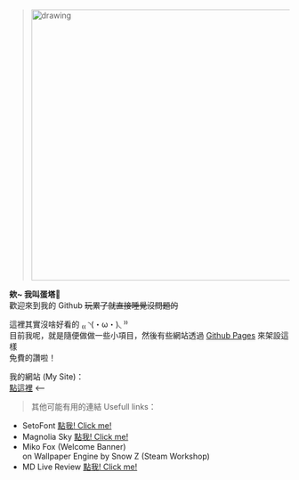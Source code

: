 <!---
dantaaa/dantaaa is a ✨ special ✨ repository because its `README.md` (this file) appears on your GitHub profile.
You can click the Preview link to take a look at your changes.
--->

<br />
 
>
><img src="https://cdn.discordapp.com/attachments/785296679380582460/877567941682548756/1293.png" alt="drawing" width="487"/>

**欸~ 我叫蛋塔**👋<br />
歡迎來到我的 Github ~~玩累了就直接睡覺沒問題的~~<br />

這裡其實沒啥好看的 ₍₍ ◝(・ω・)◟ ⁾⁾<br />
目前我呢，就是隨便做做一些小項目，然後有些網站透過 [Github Pages](https://pages.github.com/) 來架設這樣<br />
免費的讚啦！<br />

我的網站 (My Site)：<br />
[點這裡](https://dantaaa.github.io/dantaaa/) <-- 

> 其他可能有用的連結 Usefull links：
* SetoFont [點我! Click me!](https://zh-tw.osdn.net/projects/setofont/)
* Magnolia Sky [點我! Click me!](https://www.dafont.com/magnolia-sky.font)
* Miko Fox (Welcome Banner)</br >
on Wallpaper Engine by Snow Z (Steam Workshop)
* MD Live Review [點我! Click me!](https://markdownlivepreview.com/)
